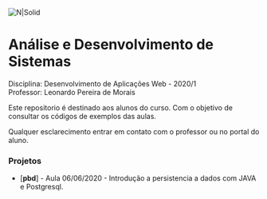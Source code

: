 ![N|Solid](https://www.go.senac.br/portal/assets/img/logo-senac.png)
# Análise e Desenvolvimento de Sistemas
Disciplina: Desenvolvimento de Aplicações Web - 2020/1  
Professor: Leonardo Pereira de Morais

Este repositorio é destinado aos alunos do curso. 
Com o objetivo de consultar os códigos de exemplos das aulas.

Qualquer esclarecimento entrar em contato com o professor ou no portal do aluno.

### Projetos
* [**pbd**] - Aula 06/06/2020 - Introdução a persistencia a dados com JAVA e Postgresql.
